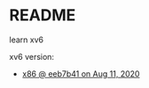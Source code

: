 # README
learn xv6

xv6 version:
- [x86 @ eeb7b41 on Aug 11, 2020](https://github.com/mit-pdos/xv6-public)